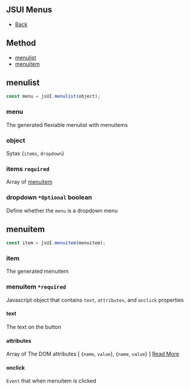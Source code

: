 ## JSUI Menus
- [Back](jsui.md)

## Method
- [menulist](#menulist)
- [menuitem](#menuitem)

## menulist
```javascript
const menu = jsUI.menulist(object);
```

### menu
The generated flexiable menulist with menuitems

### object
Sytax {`items`, `dropdown`}

### items `required`
Array of [menuitem](#menuitem-required)

### dropdown `*Optional` **boolean**
Define whether the `menu` is a dropdown menu

## menuitem
```javascript
const item = jsUI.menuitem(menuitem);
```

### item
The generated menuitem

### menuitem `*required`
Javascript object that contains `text`, `attributes`, and `onclick` properties

#### text
The text on the button

#### attributes
Array of The DOM attributes [ {`name`, `value`}, {`name`, `value`} ] [Read More](https://developer.mozilla.org/en-US/docs/Web/HTML/Global_attributes)

#### onclick
`Event` that when menuitem is clicked

